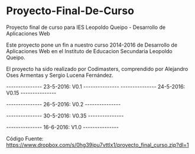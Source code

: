 # Proyecto-Final-De-Curso
Proyecto final de curso para IES Leopoldo Queipo - Desarrollo de Aplicaciones Web

Este proyecto pone un fin a nuestro curso 2014-2016 de Desarrollo de Aplicaciones Web en el Instituto de Educacion Secundaria
Leopoldo Queipo.

El proyecto ha sido realizado por Codimasters, comprendido por Alejandro Oses Armentas y Sergio Lucena Fernández.

*---------------*
23-5-2016: V0.1
*---------------*
*---------------*
24-5-2016: V0.15
*---------------*

*---------------*
26-5-2016: V0.2
*---------------*

*---------------*
30-5-2016: V0.35
*---------------*

*---------------*
16-6-2016: V1.0
*---------------*

Código Fuente:
https://www.dropbox.com/s/0hg39ipu7vttlx1/proyecto_final_curso.zip?dl=1
